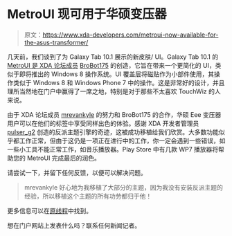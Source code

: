 # MetroUI 现可用于华硕变压器

> 原文：<https://www.xda-developers.com/metroui-now-available-for-the-asus-transformer/>

几天前，我们谈到了为 Galaxy Tab 10.1 展示的新皮肤/ UI。Galaxy Tab 10.1 的 [MetroUI 是 XDA 论坛成员](http://www.xda-developers.com/android/metro-ui-theme-for-the-galaxy-tab-10-1/) [BroBot175](http://forum.xda-developers.com/member.php?u=4313882) 的创造，它旨在带来一个更简化的 UI，类似于即将推出的 Windows 8 操作系统。UI 覆盖层将磁贴作为小部件使用，其操作类似于 Windows 8 和 Windows Phone 7 中的操作。这是非常好的设计，并且理所当然地在门户中赢得了一席之地，特别是对于那些不太喜欢 TouchWiz 的人来说。

由于 XDA 论坛成员 [mrevankyle](http://forum.xda-developers.com/member.php?u=3444700) 的努力和 BroBot175 的合作，华硕 Eee 变压器用户可以在他们的标签中享受同样出色的体验。感谢 XDA 开发者管理员 [pulser_g2](http://forum.xda-developers.com/member.php?u=2178960) 创造的反派主题引擎的奇迹，这被成功移植给我们欣赏。大多数功能似乎都工作正常，但由于这仍是一项正在进行中的工作，你一定会遇到一些错误，如一些小工具不能正常工作，如音乐播放器。Play Store 中有几款 WP7 播放器将帮助您的 MetroUI 完成最后的润色。

请尝试一下，并留下任何反馈，以便可以解决问题。

> mrevankyle 好心地为我移植了大部分的主题，因为我没有安装反派主题的经验，所以移植这个主题的所有功劳都归于他！

更多信息可以在[原线程](http://forum.xda-developers.com/showthread.php?t=1569758)中找到。

想在门户网站上发表什么吗？联系任何新闻记者。